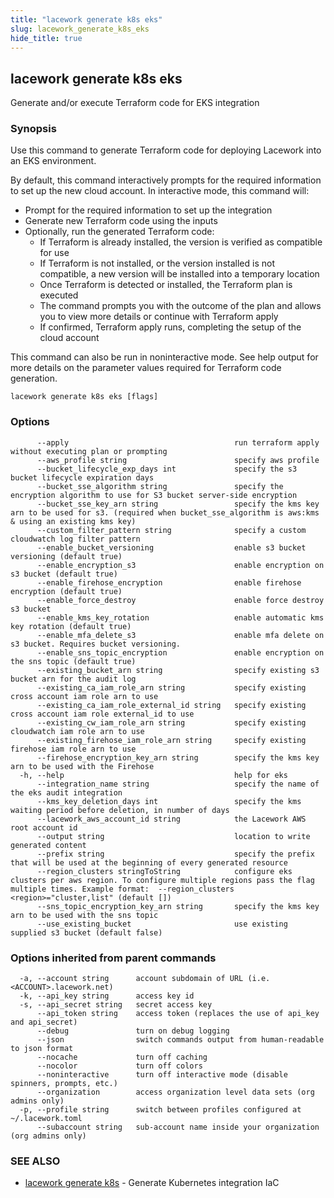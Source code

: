 ```yaml
---
title: "lacework generate k8s eks"
slug: lacework_generate_k8s_eks
hide_title: true
---
```


## lacework generate k8s eks

Generate and/or execute Terraform code for EKS integration

### Synopsis

Use this command to generate Terraform code for deploying Lacework into an EKS
environment.

By default, this command interactively prompts for the required information to set up the new cloud account.
In interactive mode, this command will:

* Prompt for the required information to set up the integration
* Generate new Terraform code using the inputs
* Optionally, run the generated Terraform code:
  * If Terraform is already installed, the version is verified as compatible for use
  * If Terraform is not installed, or the version installed is not compatible, a new version will be installed into a temporary location
  * Once Terraform is detected or installed, the Terraform plan is executed
  * The command prompts you with the outcome of the plan and allows you to view more details or continue with Terraform apply
  * If confirmed, Terraform apply runs, completing the setup of the cloud account

This command can also be run in noninteractive mode.
See help output for more details on the parameter values required for Terraform code generation.


```
lacework generate k8s eks [flags]
```

### Options

```
      --apply                                     run terraform apply without executing plan or prompting
      --aws_profile string                        specify aws profile
      --bucket_lifecycle_exp_days int             specify the s3 bucket lifecycle expiration days
      --bucket_sse_algorithm string               specify the encryption algorithm to use for S3 bucket server-side encryption
      --bucket_sse_key_arn string                 specify the kms key arn to be used for s3. (required when bucket_sse_algorithm is aws:kms & using an existing kms key)
      --custom_filter_pattern string              specify a custom cloudwatch log filter pattern
      --enable_bucket_versioning                  enable s3 bucket versioning (default true)
      --enable_encryption_s3                      enable encryption on s3 bucket (default true)
      --enable_firehose_encryption                enable firehose encryption (default true)
      --enable_force_destroy                      enable force destroy s3 bucket
      --enable_kms_key_rotation                   enable automatic kms key rotation (default true)
      --enable_mfa_delete_s3                      enable mfa delete on s3 bucket. Requires bucket versioning.
      --enable_sns_topic_encryption               enable encryption on the sns topic (default true)
      --existing_bucket_arn string                specify existing s3 bucket arn for the audit log
      --existing_ca_iam_role_arn string           specify existing cross account iam role arn to use
      --existing_ca_iam_role_external_id string   specify existing cross account iam role external_id to use
      --existing_cw_iam_role_arn string           specify existing cloudwatch iam role arn to use
      --existing_firehose_iam_role_arn string     specify existing firehose iam role arn to use
      --firehose_encryption_key_arn string        specify the kms key arn to be used with the Firehose
  -h, --help                                      help for eks
      --integration_name string                   specify the name of the eks audit integration
      --kms_key_deletion_days int                 specify the kms waiting period before deletion, in number of days
      --lacework_aws_account_id string            the Lacework AWS root account id
      --output string                             location to write generated content
      --prefix string                             specify the prefix that will be used at the beginning of every generated resource
      --region_clusters stringToString            configure eks clusters per aws region. To configure multiple regions pass the flag multiple times. Example format:  --region_clusters <region>="cluster,list" (default [])
      --sns_topic_encryption_key_arn string       specify the kms key arn to be used with the sns topic
      --use_existing_bucket                       use existing supplied s3 bucket (default false)
```

### Options inherited from parent commands

```
  -a, --account string      account subdomain of URL (i.e. <ACCOUNT>.lacework.net)
  -k, --api_key string      access key id
  -s, --api_secret string   secret access key
      --api_token string    access token (replaces the use of api_key and api_secret)
      --debug               turn on debug logging
      --json                switch commands output from human-readable to json format
      --nocache             turn off caching
      --nocolor             turn off colors
      --noninteractive      turn off interactive mode (disable spinners, prompts, etc.)
      --organization        access organization level data sets (org admins only)
  -p, --profile string      switch between profiles configured at ~/.lacework.toml
      --subaccount string   sub-account name inside your organization (org admins only)
```

### SEE ALSO

* [lacework generate k8s](lacework_generate_k8s.md)	 - Generate Kubernetes integration IaC

